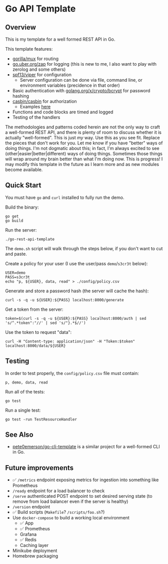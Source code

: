 # Go API Template

## Overview

This is my template for a well formed REST API in Go.

This template features:

* [gorilla/mux](https://github.com/gorilla/mux) for routing
* [go.uber.org/zap](https://pkg.go.dev/go.uber.org/zap) for logging (this is new to me, I also want to play with zerolog and some others)
* [spf13/viper](https://github.com/spf13/viper) for configuration
  * Server configuration can be done via file, command line, or environment variables (precidence in that order)
* Basic authentication with [golang.org/x/crypto/bcrypt](https://pkg.go.dev/golang.org/x/crypto/bcrypt) for password hashing
* [casbin/casbin](https://github.com/casbin/casbin) for authorization
  * Examples [here](https://github.com/casbin/casbin/tree/master/examples)
* Functions and code blocks are timed and logged
* Testing of the handlers

The methodologies and patterns coded herein are not the only way to craft a well-formed REST API, and there is plenty of room to discuss whether
it is actually "well-formed". This is just _my_ way.
Use this as you see fit. Replace the pieces that don't work for you. Let me know if you have "better" ways of doing things.
I'm not dogmatic about this; in fact, I'm always excited to see (other|easier|better|different) ways of doing things.
Sometimes those things will wrap around my brain better than what I'm doing now. This is progress! I may modify
this template in the future as I learn more and as new modules become available.

## Quick Start

You must have `go` and `curl` installed to fully run the demo. 

Build the binary:

```
go get
go build
```

Run the server:

```
./go-rest-api-template
```

The `demo.sh` script will walk through the steps below, if you don't want to cut and paste.

Create a policy for your user (I use the user/pass `demo`/`s3cr3t` below):

```
USER=demo
PASS=s3cr3t
echo "p, ${USER}, data, read" > ./config/policy.csv
```

Generate and store a password hash (the server will cache the hash):

```
curl -s -q -u ${USER}:${PASS} localhost:8000/generate
```

Get a token from the server:

```
token=$(curl -s -q -u ${USER}:${PASS} localhost:8000/auth | sed 's/^.*token":"//' | sed 's/"}.*$//')
```

Use the token to request "data":

```
curl -H "Content-type: application/json" -H "Token:$token" localhost:8000/data/${USER}
```

## Testing

In order to test properly, the `config/policy.csv` file must contain:

```
p, demo, data, read
```

Run all of the tests:

```
go test
```

Run a single test:

```
go test -run TestResourceHandler
```

## See Also

* [pete0emerson/go-cli-template](https://github.com/pete0emerson/go-cli-template) is a similar project for a well-formed CLI in Go.

## Future improvements

* ✅ `/metrics` endpoint exposing metrics for ingestion into something like Prometheus
* `/ready` endpoint for a load balancer to check
* `/serve` authenticated POST endpoint to set desired serving state (to remove from load balancer even if the server is healthy)
* `/version` endpoint
* ✅ Build scripts (`Makefile`? `/scripts/foo.sh`?)
* Use `docker-compose` to build a working local environment
  * ✅ App
  * ✅ Prometheus
  * Grafana
  * ✅ Redis
  * Caching layer
* Minikube deployment
* Homebrew packaging
